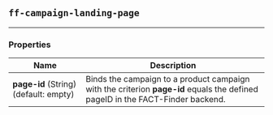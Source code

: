 ## `ff-campaign-landing-page`
___
### Properties
| Name | Description |
| ---- | ----------- |
|**page-id**&nbsp;(String) (default: empty)| Binds the campaign to a product campaign with the criterion **page-id** equals the defined pageID in the FACT-Finder backend. |
